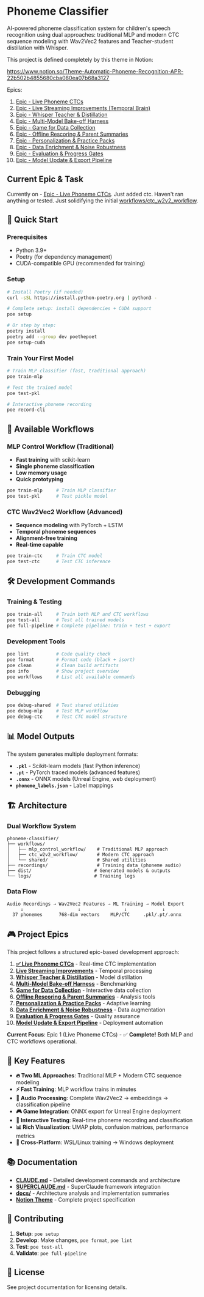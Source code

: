 # Phoneme Classifier

AI-powered phoneme classification system for children's speech recognition using dual approaches: traditional MLP and modern CTC sequence modeling with Wav2Vec2 features and Teacher-student distillation with Whisper.

This project is defined completely by this theme in Notion:

<https://www.notion.so/Theme-Automatic-Phoneme-Recognition-APR-22b502b4855680cba080ea07b68a3127>

Epics:

1. [Epic - Live Phoneme CTCs](https://www.notion.so/Epic-Live-Phoneme-CTCs-22b502b4855680149d70eec42adf84d3?pvs=21)
2. [Epic - Live Streaming Improvements (Temporal Brain)](https://www.notion.so/Epic-Live-Streaming-Improvements-Temporal-Brain-22b502b48556801c86f0f3f5a7036010?pvs=21)
3. [Epic - Whisper Teacher & Distillation](https://www.notion.so/Epic-Whisper-Teacher-Distillation-22b502b4855680da8047e51acd13ef1e?pvs=21)
4. [Epic - Multi-Model Bake-off Harness](https://www.notion.so/Epic-Multi-Model-Bake-off-Harness-22b502b485568092ab79fe7ec3901b36?pvs=21)
5. [Epic - Game for Data Collection](https://www.notion.so/Epic-Game-for-Data-Collection-22b502b4855680dfa7d6f0c8ea071806?pvs=21)
6. [Epic - Offline Rescoring & Parent Summaries](https://www.notion.so/Epic-Offline-Rescoring-Parent-Summaries-22b502b485568051b73efd500dd632f3?pvs=21)
7. [Epic - Personalization & Practice Packs](https://www.notion.so/Epic-Personalization-Practice-Packs-22b502b48556807a9d2ade60a605d358?pvs=21)
8. [Epic - Data Enrichment & Noise Robustness](https://www.notion.so/Epic-Data-Enrichment-Noise-Robustness-22b502b485568027a789c927a85a096b?pvs=21)
9. [Epic - Evaluation & Progress Gates](https://www.notion.so/Epic-Evaluation-Progress-Gates-22b502b4855680dcb4f3e071691c4957?pvs=21)
10. [Epic - Model Update & Export Pipeline](https://www.notion.so/Epic-Model-Update-Export-Pipeline-22b502b485568049af1fe48dcff0d011?pvs=21)

## Current Epic & Task

Currently on - [Epic - Live Phoneme CTCs](https://www.notion.so/Epic-Live-Phoneme-CTCs-22b502b4855680149d70eec42adf84d3?pvs=21).
Just added ctc. Haven't ran anything or tested. Just solidifying the initial [workflows/ctc_w2v2_workflow](./workflows/ctc_w2v2_workflow).

## 🚀 Quick Start

### Prerequisites

- Python 3.9+
- Poetry (for dependency management)
- CUDA-compatible GPU (recommended for training)

### Setup

```bash
# Install Poetry (if needed)
curl -sSL https://install.python-poetry.org | python3 -

# Complete setup: install dependencies + CUDA support
poe setup

# Or step by step:
poetry install
poetry add --group dev poethepoet
poe setup-cuda
```

### Train Your First Model

```bash
# Train MLP classifier (fast, traditional approach)
poe train-mlp

# Test the trained model
poe test-pkl

# Interactive phoneme recording
poe record-cli
```

## 🎯 Available Workflows

### **MLP Control Workflow** (Traditional)

- **Fast training** with scikit-learn
- **Single phoneme classification**
- **Low memory usage**
- **Quick prototyping**

```bash
poe train-mlp     # Train MLP classifier
poe test-pkl      # Test pickle model
```

### **CTC Wav2Vec2 Workflow** (Advanced)

- **Sequence modeling** with PyTorch + LSTM
- **Temporal phoneme sequences**
- **Alignment-free training**
- **Real-time capable**

```bash
poe train-ctc     # Train CTC model
poe test-ctc      # Test CTC inference
```

## 🛠️ Development Commands

### Training & Testing

```bash
poe train-all     # Train both MLP and CTC workflows
poe test-all      # Test all trained models
poe full-pipeline # Complete pipeline: train + test + export
```

### Development Tools

```bash
poe lint          # Code quality check
poe format        # Format code (black + isort)
poe clean         # Clean build artifacts
poe info          # Show project overview
poe workflows     # List all available commands
```

### Debugging

```bash
poe debug-shared  # Test shared utilities
poe debug-mlp     # Test MLP workflow
poe debug-ctc     # Test CTC model structure
```

## 📊 Model Outputs

The system generates multiple deployment formats:

- **`.pkl`** - Scikit-learn models (fast Python inference)
- **`.pt`** - PyTorch traced models (advanced features)
- **`.onnx`** - ONNX models (Unreal Engine, web deployment)
- **`phoneme_labels.json`** - Label mappings

## 🏗️ Architecture

### Dual Workflow System

```text
phoneme-classifier/
├── workflows/
│   ├── mlp_control_workflow/    # Traditional MLP approach
│   ├── ctc_w2v2_workflow/       # Modern CTC approach  
│   └── shared/                  # Shared utilities
├── recordings/                  # Training data (phoneme audio)
├── dist/                       # Generated models & outputs
└── logs/                       # Training logs
```

### Data Flow

```text
Audio Recordings → Wav2Vec2 Features → ML Training → Model Export
     ↓                    ↓                ↓             ↓
  37 phonemes      768-dim vectors    MLP/CTC     .pkl/.pt/.onnx
```

## 🎮 Project Epics

This project follows a structured epic-based development approach:

1. **[✅ Live Phoneme CTCs](https://www.notion.so/Epic-Live-Phoneme-CTCs-22b502b4855680149d70eec42adf84d3?pvs=21)** - Real-time CTC implementation
2. **[Live Streaming Improvements](https://www.notion.so/Epic-Live-Streaming-Improvements-Temporal-Brain-22b502b48556801c86f0f3f5a7036010?pvs=21)** - Temporal processing
3. **[Whisper Teacher & Distillation](https://www.notion.so/Epic-Whisper-Teacher-Distillation-22b502b4855680da8047e51acd13ef1e?pvs=21)** - Model distillation
4. **[Multi-Model Bake-off Harness](https://www.notion.so/Epic-Multi-Model-Bake-off-Harness-22b502b485568092ab79fe7ec3901b36?pvs=21)** - Benchmarking
5. **[Game for Data Collection](https://www.notion.so/Epic-Game-for-Data-Collection-22b502b4855680dfa7d6f0c8ea071806?pvs=21)** - Interactive data collection
6. **[Offline Rescoring & Parent Summaries](https://www.notion.so/Epic-Offline-Rescoring-Parent-Summaries-22b502b485568051b73efd500dd632f3?pvs=21)** - Analysis tools
7. **[Personalization & Practice Packs](https://www.notion.so/Epic-Personalization-Practice-Packs-22b502b48556807a9d2ade60a605d358?pvs=21)** - Adaptive learning
8. **[Data Enrichment & Noise Robustness](https://www.notion.so/Epic-Data-Enrichment-Noise-Robustness-22b502b485568027a789c927a85a096b?pvs=21)** - Data augmentation
9. **[Evaluation & Progress Gates](https://www.notion.so/Epic-Evaluation-Progress-Gates-22b502b4855680dcb4f3e071691c4957?pvs=21)** - Quality assurance
10. **[Model Update & Export Pipeline](https://www.notion.so/Epic-Model-Update-Export-Pipeline-22b502b485568049af1fe48dcff0d011?pvs=21)** - Deployment automation

**Current Focus**: Epic 1 (Live Phoneme CTCs) - ✅ **Complete!** Both MLP and CTC workflows operational.

## 🎯 Key Features

- **🔥 Two ML Approaches**: Traditional MLP + Modern CTC sequence modeling  
- **⚡ Fast Training**: MLP workflow trains in minutes
- **🎵 Audio Processing**: Complete Wav2Vec2 → embeddings → classification pipeline
- **🎮 Game Integration**: ONNX export for Unreal Engine deployment
- **🧪 Interactive Testing**: Real-time phoneme recording and classification
- **📊 Rich Visualization**: UMAP plots, confusion matrices, performance metrics
- **🔄 Cross-Platform**: WSL/Linux training → Windows deployment

## 📚 Documentation

- **[CLAUDE.md](./CLAUDE.md)** - Detailed development commands and architecture
- **[SUPERCLAUDE.md](./SUPERCLAUDE.md)** - SuperClaude framework integration  
- **[docs/](./docs/)** - Architecture analysis and implementation summaries
- **[Notion Theme](https://www.notion.so/Theme-Automatic-Phoneme-Recognition-APR-22b502b4855680cba080ea07b68a3127)** - Complete project specification

## 🤝 Contributing

1. **Setup**: `poe setup`
2. **Develop**: Make changes, `poe format`, `poe lint`
3. **Test**: `poe test-all`
4. **Validate**: `poe full-pipeline`

## 📄 License

See project documentation for licensing details.
